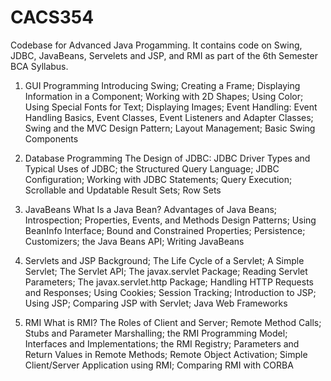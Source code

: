 # CACS354
Codebase for Advanced Java Progamming. It contains code on Swing, JDBC, JavaBeans, Servelets and JSP, and RMI as part of the 6th Semester BCA Syllabus.

1. GUI Programming
Introducing Swing; Creating a Frame; Displaying Information in a Component; Working with 2D Shapes; Using Color; Using Special Fonts for Text; Displaying Images; Event Handling: Event   Handling Basics, Event Classes, Event Listeners and Adapter Classes; Swing and the MVC Design   Pattern; Layout Management; Basic Swing Components

2. Database Programming
The Design of JDBC: JDBC Driver Types and Typical Uses of JDBC; the Structured Query  Language; JDBC Configuration; Working with JDBC Statements; Query Execution; Scrollable and Updatable Result Sets; Row Sets

3. JavaBeans
What Is a Java Bean? Advantages of Java Beans; Introspection; Properties, Events, and Methods Design Patterns; Using BeanInfo Interface; Bound and Constrained Properties; Persistence; Customizers; the Java Beans API; Writing JavaBeans

4. Servlets and JSP
Background; The Life Cycle of a Servlet; A Simple Servlet; The Servlet API; The javax.servlet Package; Reading Servlet Parameters; The javax.servlet.http Package; Handling HTTP Requests and Responses; Using Cookies; Session Tracking; Introduction to JSP; Using JSP; Comparing JSP with Servlet; Java Web Frameworks

5. RMI
What is RMI? The Roles of Client and Server; Remote Method Calls; Stubs and Parameter Marshalling; the RMI Programming Model; Interfaces and Implementations; the RMI Registry; Parameters and Return Values in Remote Methods; Remote Object Activation; Simple Client/Server Application using RMI; Comparing RMI with CORBA


